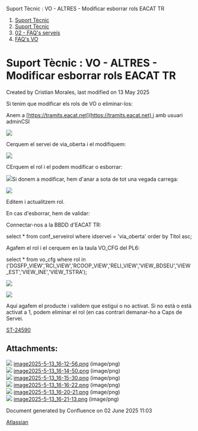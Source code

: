 Suport Tècnic : VO - ALTRES - Modificar esborrar rols EACAT TR  

1.  [Suport Tècnic](index.html)
2.  [Suport Tècnic](13893782.html)
3.  [02 - FAQ's serveis](26313393.html)
4.  [FAQ's VO](28705575.html)

Suport Tècnic : VO - ALTRES - Modificar esborrar rols EACAT TR
==============================================================

Created by Cristian Morales, last modified on 13 May 2025

  

Si tenim que modificar els rols de VO o eliminar-los:

  

Anem a [https://tramits.eacat.net](https://tramits.eacat.net) i amb usuari adminCSI

![](attachments/128647651/128647652.png)

Cerquem el servei de via\_oberta i el modifiquem:

![](attachments/128647651/128647653.png)

CErquem el rol i el podem modificar o esborrar:

![](attachments/128647651/128647654.png)Si donem a modificar, hem d'anar a sota de tot una vegada carrega:

![](attachments/128647651/128647655.png)

  

Editem i actualitzem rol.

En cas d'esborrar, hem de validar:

Connectar-nos a la BBDD d'EACAT TR:

  

select \* from conf\_serveirol where idservei = 'via\_oberta'
order by Titol asc;

Agafem el rol i el cerquem en la taula VO\_CFG del PL6:

select \* from vo\_cfg where rol in ('DGSFP\_VIEW','RCI\_VIEW','RCOOP\_VIEW','RELI\_VIEW','VIEW\_BDSEU','VIEW\_EST','VIEW\_INE','VIEW\_TSTRA');

![](attachments/128647651/128647657.png)

![](attachments/128647651/128647658.png)

Aquí agafem el producte i validem que estigui o no activat. Si no està o està activat a 1, podem eliminar el rol (en cas contrari demanar-ho a Caps de Servei.

[ST-24590](https://contacte.aoc.cat/browse/ST-24590)

Attachments:
------------

![](images/icons/bullet_blue.gif) [image2025-5-13\_16-12-56.png](attachments/128647651/128647652.png) (image/png)  
![](images/icons/bullet_blue.gif) [image2025-5-13\_16-14-50.png](attachments/128647651/128647653.png) (image/png)  
![](images/icons/bullet_blue.gif) [image2025-5-13\_16-15-30.png](attachments/128647651/128647654.png) (image/png)  
![](images/icons/bullet_blue.gif) [image2025-5-13\_16-16-22.png](attachments/128647651/128647655.png) (image/png)  
![](images/icons/bullet_blue.gif) [image2025-5-13\_16-20-21.png](attachments/128647651/128647657.png) (image/png)  
![](images/icons/bullet_blue.gif) [image2025-5-13\_16-21-13.png](attachments/128647651/128647658.png) (image/png)  

Document generated by Confluence on 02 June 2025 11:03

[Atlassian](http://www.atlassian.com/)
